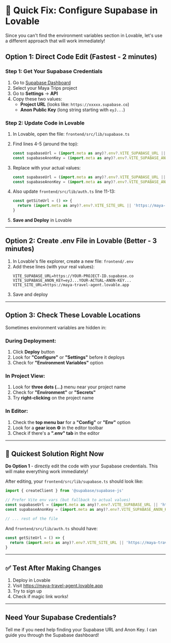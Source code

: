 # 🚨 Quick Fix: Configure Supabase in Lovable

Since you can't find the environment variables section in Lovable, let's use a different approach that will work immediately!

## Option 1: Direct Code Edit (Fastest - 2 minutes)

### Step 1: Get Your Supabase Credentials

1. Go to [Supabase Dashboard](https://supabase.com/dashboard)
2. Select your Maya Trips project
3. Go to **Settings** → **API**
4. Copy these two values:
   - **Project URL** (looks like: `https://xxxxx.supabase.co`)
   - **Anon Public Key** (long string starting with `eyJ...`)

### Step 2: Update Code in Lovable

1. In Lovable, open the file: `frontend/src/lib/supabase.ts`
2. Find lines 4-5 (around the top):
   ```javascript
   const supabaseUrl = (import.meta as any)?.env?.VITE_SUPABASE_URL || 'YOUR_SUPABASE_URL'
   const supabaseAnonKey = (import.meta as any)?.env?.VITE_SUPABASE_ANON_KEY || 'YOUR_SUPABASE_ANON_KEY'
   ```

3. Replace with your actual values:
   ```javascript
   const supabaseUrl = (import.meta as any)?.env?.VITE_SUPABASE_URL || 'https://YOUR-PROJECT-ID.supabase.co'
   const supabaseAnonKey = (import.meta as any)?.env?.VITE_SUPABASE_ANON_KEY || 'eyJ...YOUR-ACTUAL-ANON-KEY...'
   ```

4. Also update `frontend/src/lib/auth.ts` line 11-13:
   ```javascript
   const getSiteUrl = () => {
     return (import.meta as any)?.env?.VITE_SITE_URL || 'https://maya-travel-agent.lovable.app'
   }
   ```

5. **Save and Deploy** in Lovable

---

## Option 2: Create .env File in Lovable (Better - 3 minutes)

1. In Lovable's file explorer, create a new file: `frontend/.env`
2. Add these lines (with your real values):
   ```env
   VITE_SUPABASE_URL=https://YOUR-PROJECT-ID.supabase.co
   VITE_SUPABASE_ANON_KEY=eyJ...YOUR-ACTUAL-ANON-KEY...
   VITE_SITE_URL=https://maya-travel-agent.lovable.app
   ```
3. Save and deploy

---

## Option 3: Check These Lovable Locations

Sometimes environment variables are hidden in:

### During Deployment:
1. Click **Deploy** button
2. Look for **"Configure"** or **"Settings"** before it deploys
3. Check for **"Environment Variables"** option

### In Project View:
1. Look for **three dots (...)** menu near your project name
2. Check for **"Environment"** or **"Secrets"**
3. Try **right-clicking** on the project name

### In Editor:
1. Check the **top menu bar** for a **"Config"** or **"Env"** option
2. Look for a **gear icon ⚙️** in the editor toolbar
3. Check if there's a **".env" tab** in the editor

---

## 🎯 Quickest Solution Right Now

**Do Option 1** - directly edit the code with your Supabase credentials. This will make everything work immediately!

After editing, your `frontend/src/lib/supabase.ts` should look like:

```javascript
import { createClient } from '@supabase/supabase-js'

// Prefer Vite env vars (but fallback to actual values)
const supabaseUrl = (import.meta as any)?.env?.VITE_SUPABASE_URL || 'https://YOUR-ACTUAL-PROJECT.supabase.co'
const supabaseAnonKey = (import.meta as any)?.env?.VITE_SUPABASE_ANON_KEY || 'eyJ...YOUR-ACTUAL-KEY...'

// ... rest of the file
```

And `frontend/src/lib/auth.ts` should have:

```javascript
const getSiteUrl = () => {
  return (import.meta as any)?.env?.VITE_SITE_URL || 'https://maya-travel-agent.lovable.app'
}
```

---

## ✅ Test After Making Changes

1. Deploy in Lovable
2. Visit https://maya-travel-agent.lovable.app
3. Try to sign up
4. Check if magic link works!

---

## Need Your Supabase Credentials?

Tell me if you need help finding your Supabase URL and Anon Key. I can guide you through the Supabase dashboard!
